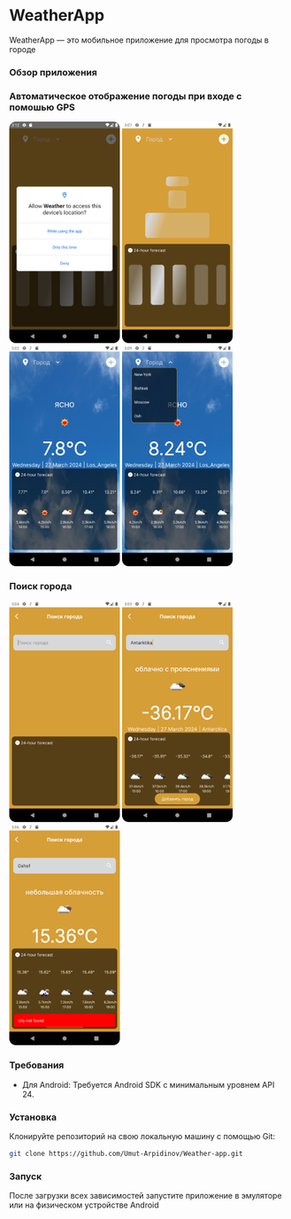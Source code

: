 # WeatherApp

WeatherApp — это мобильное приложение для просмотра погоды в городе

### Обзор приложения

### Автоматическое отображение погоды при входе с помошью GPS

<img src="screens/location_gps.png" width="200" height="400">

<img src="screens/loading_state.png" width="200" height="400">

<img src="screens/clear.png" width="200" height="400">

<img src="screens/drop_down.png" width="200" height="400">

### Поиск города

<img src="screens/search.png" width="200" height="400">

<img src="screens/search_location.png" width="200" height="400">

<img src="screens/error_handling.png" width="200" height="400">

### Требования

- Для Android: Требуется Android SDK с минимальным уровнем API 24.

### Установка

Клонируйте репозиторий на свою локальную машину с помощью Git:

   ```bash
   git clone https://github.com/Umut-Arpidinov/Weather-app.git
```

### Запуск

После загрузки всех зависимостей запустите приложение в эмуляторе или на физическом устройстве Android

